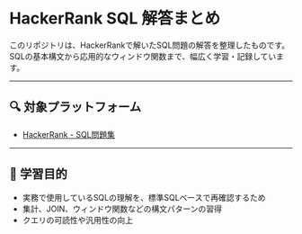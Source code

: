 # HackerRank SQL 解答まとめ

このリポジトリは、HackerRankで解いたSQL問題の解答を整理したものです。  
SQLの基本構文から応用的なウィンドウ関数まで、幅広く学習・記録しています。

---

## 🔍 対象プラットフォーム

- [HackerRank - SQL問題集](https://www.hackerrank.com/domains/sql)

---

## 📌 学習目的

- 実務で使用しているSQLの理解を、標準SQLベースで再確認するため
- 集計、JOIN、ウィンドウ関数などの構文パターンの習得
- クエリの可読性や汎用性の向上
